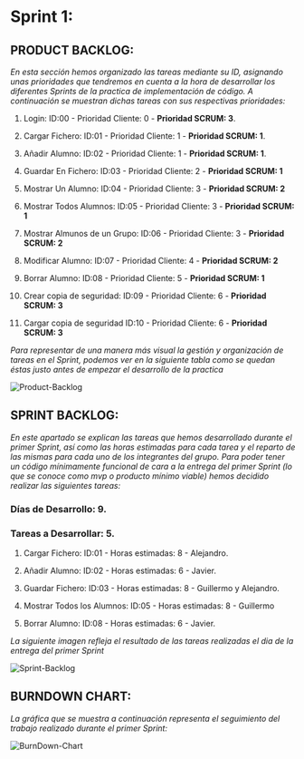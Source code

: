 # Sprint 1:

## PRODUCT BACKLOG:

  *En esta sección hemos organizado las tareas mediante su ID, asignando unas prioridades que tendremos
  en cuenta a la hora de desarrollar los diferentes Sprints de la practica de implementación de código.
  A continuación se muestran dichas tareas con sus respectivas prioridades:*

1. Login: ID:00 - Prioridad Cliente: 0 - **Prioridad SCRUM: 3**.

2. Cargar Fichero: ID:01 - Prioridad Cliente: 1 - **Prioridad SCRUM: 1**.

3. Añadir Alumno: ID:02 - Prioridad Cliente: 1 - **Prioridad SCRUM: 1**.

4. Guardar En Fichero: ID:03 - Prioridad Cliente: 2 - **Prioridad SCRUM: 1**

5. Mostrar Un Alumno: ID:04 - Prioridad Cliente: 3 - **Prioridad SCRUM: 2**

6. Mostrar Todos Alumnos: ID:05 - Prioridad Cliente: 3 - **Prioridad SCRUM: 1**

7. Mostrar Almunos de un Grupo: ID:06 - Prioridad Cliente: 3 - **Prioridad SCRUM: 2**

8. Modificar Alumno: ID:07 - Prioridad Cliente: 4 - **Prioridad SCRUM: 2**

9. Borrar Alumno: ID:08 - Prioridad Cliente: 5 - **Prioridad SCRUM: 1**

10. Crear copia de seguridad: ID:09 - Prioridad Cliente: 6 - **Prioridad SCRUM: 3**

11. Cargar copia de seguridad ID:10 - Prioridad Cliente: 6 - **Prioridad SCRUM: 3**


  *Para representar de una manera más visual la gestión y organización de tareas en el Sprint, podemos ver
  en la siguiente tabla como se quedan éstas justo antes de empezar el desarrollo de la practica*

![Product-Backlog](https://github.com/i62cogag/practica_IS/blob/master/practica4/imagenes/capturaSCRUM1.png)

## SPRINT BACKLOG:

  *En este apartado se explican las tareas que hemos desarrollado durante el primer Sprint, así como las
  horas estimadas para cada tarea y el reparto de las mismas para cada uno de los integrantes del grupo.
  Para poder tener un código mínimamente funcional de cara a la entrega del primer Sprint (lo que se conoce como mvp o
  producto mínimo viable) hemos decidido realizar las siguientes tareas:*

### Días de Desarrollo: 9.

### Tareas a Desarrollar: 5.

1. Cargar Fichero: ID:01 - Horas estimadas: 8 - Alejandro.

2. Añadir Alumno: ID:02 - Horas estimadas: 6 - Javier.

3. Guardar Fichero: ID:03 - Horas estimadas: 8 - Guillermo y Alejandro.

4. Mostrar Todos los Alumnos: ID:05 - Horas estimadas: 8 - Guillermo

5. Borrar Alumno: ID:08 - Horas estimadas: 6 - Javier.

  *La siguiente imagen refleja el resultado de las tareas realizadas el dia de la entrega del primer Sprint*

![Sprint-Backlog](https://github.com/i62cogag/practica_IS/blob/master/practica4/imagenes/SCRUM2.png)

## BURNDOWN CHART:

  *La gráfica que se muestra a continuación representa el seguimiento del trabajo realizado durante el primer Sprint:*

![BurnDown-Chart](https://github.com/i62cogag/practica_IS/blob/master/practica4/imagenes/20181209051755_hd.png)

